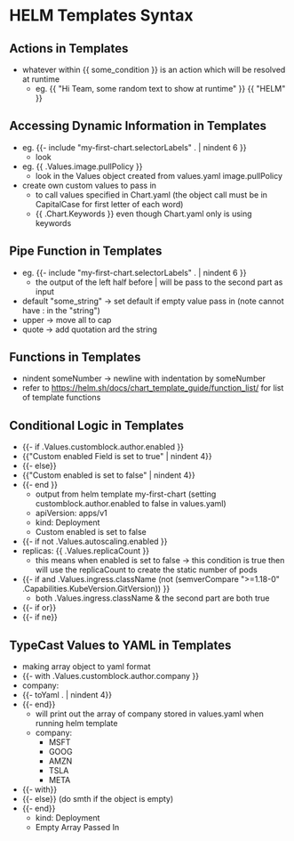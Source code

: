 # HELM Templates Syntax

## Actions in Templates

- whatever within {{ some_condition }} is an action which will be resolved at runtime
  - eg. {{ "Hi Team, some random text to show at runtime" }} {{ "HELM" }}

## Accessing Dynamic Information in Templates

- eg. {{- include "my-first-chart.selectorLabels" . | nindent 6 }}
  - look
- eg. {{ .Values.image.pullPolicy }}
  - look in the Values object created from values.yaml image.pullPolicy
- create own custom values to pass in
  - to call values specified in Chart.yaml (the object call must be in CapitalCase for first letter of each word)
  - {{ .Chart.Keywords }} even though Chart.yaml only is using keywords

## Pipe Function in Templates

- eg. {{- include "my-first-chart.selectorLabels" . | nindent 6 }}
  - the output of the left half before | will be pass to the second part as input
- default "some_string" -> set default if empty value pass in (note cannot have : in the "string")
- upper -> move all to cap
- quote -> add quotation ard the string

## Functions in Templates

- nindent someNumber -> newline with indentation by someNumber
- refer to https://helm.sh/docs/chart_template_guide/function_list/ for list of template functions

## Conditional Logic in Templates

- {{- if .Values.customblock.author.enabled }}
- {{"Custom enabled Field is set to true" | nindent 4}}
- {{- else}}
- {{"Custom enabled is set to false" | nindent 4}}
- {{- end }}
  - output from helm template my-first-chart (setting customblock.author.enabled to false in values.yaml)
  - apiVersion: apps/v1
  - kind: Deployment
  - Custom enabled is set to false
- {{- if not .Values.autoscaling.enabled }}
- replicas: {{ .Values.replicaCount }}
  - this means when enabled is set to false -> this condition is true then will use the replicaCount to create the static number of pods
- {{- if and .Values.ingress.className (not (semverCompare ">=1.18-0" .Capabilities.KubeVersion.GitVersion)) }}
  - both .Values.ingress.className & the second part are both true
- {{- if or}}
- {{- if ne}}

## TypeCast Values to YAML in Templates

- making array object to yaml format
- {{- with .Values.customblock.author.company }}
- company:
- {{- toYaml . | nindent 4}}
- {{- end}}
  - will print out the array of company stored in values.yaml when running helm template
  - company:
    - MSFT
    - GOOG
    - AMZN
    - TSLA
    - META
- {{- with}}
- {{- else}} (do smth if the object is empty)
- {{- end}}
  - kind: Deployment
  - Empty Array Passed In

